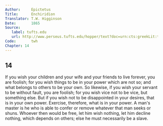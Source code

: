 ```yaml
---
Author:     Epictetus  
Title:      Enchiridion  
Translator: T.W. Higginson  
Date:       1865  
Source:
   label: tufts.edu
   url: http://www.perseus.tufts.edu/hopper/text?doc=urn:cts:greekLit:tlg0557.tlg002.perseus-eng2:1
Code:       twh  
Chapter: 14
---
```

##  14

If you wish your children and your wife and your friends to live forever, you
are foolish; for you wish things to be in your power which are not so; and what
belongs to others to be your own. So likewise, if you wish your servant to be
without fault, you are foolish; for you wish vice not to be vice, but something
else. But if you wish not to be disappointed in your desires, that is in your
own power. Exercise, therefore, what is in your power. A man's master is he who
is able to confer or remove whatever that man seeks or shuns. Whoever then
would be free, let him wish nothing, let him decline nothing, which depends on
others; else he must necessarily be a slave.



